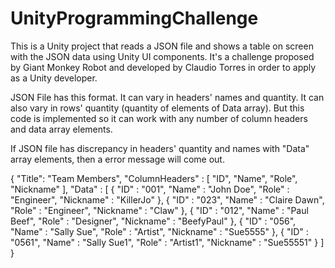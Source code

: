 # UnityProgrammingChallenge

This is a Unity project that reads a JSON file and shows a table on screen with the JSON data using Unity UI components. It's a challenge proposed by Giant Monkey Robot and developed by Claudio Torres in order to apply as a Unity developer.

JSON File has this format. It can vary in headers' names and quantity. It can also vary in rows' quantity (quantity of elements of Data array). But this code is implemented so it can work with any number of column headers and data array elements.

If JSON file has discrepancy in headers' quantity and names with "Data" array elements, then a error message will come out.

{
    "Title": "Team Members",
    "ColumnHeaders" :
    [
        "ID",
        "Name",
        "Role",
        "Nickname"
    ],
    "Data" :
    [
    {
        "ID" : "001",
        "Name" : "John Doe",
        "Role" : "Engineer",
        "Nickname" : "KillerJo"
    },
    {
        "ID" : "023",
        "Name" : "Claire Dawn",
        "Role" : "Engineer",
        "Nickname" : "Claw"
    },
    {
        "ID" : "012",
        "Name" : "Paul Beef",
        "Role" : "Designer",
        "Nickname" : "BeefyPaul"
    },
    {
        "ID" : "056",
        "Name" : "Sally Sue",
        "Role" : "Artist",
        "Nickname" : "Sue5555"
    },
    {
        "ID" : "0561",
        "Name" : "Sally Sue1",
        "Role" : "Artist1",
        "Nickname" : "Sue55551"
    }
    ]
}
